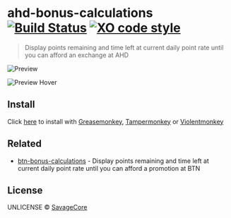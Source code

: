 # ahd-bonus-calculations [![Build Status](https://travis-ci.org/SavageCore/ahd-bonus-calculations.svg?branch=master)](https://travis-ci.org/SavageCore/ahd-bonus-calculations) [![XO code style](https://img.shields.io/badge/code_style-XO-5ed9c7.svg)](https://github.com/sindresorhus/xo)

> Display points remaining and time left at current daily point rate until you can afford an exchange at AHD

![Preview](http://i.imgur.com/j3i5AZw.png)

![Preview Hover](http://i.imgur.com/57UukOe.png)

## Install

Click [here](https://github.com/SavageCore/ahd-bonus-calculations/raw/master/src/ahd-bonus-calculations.user.js) to install with [Greasemonkey](https://www.greasespot.net/), [Tampermonkey](https://tampermonkey.net/) or [Violentmonkey](https://violentmonkey.github.io/)

## Related

- [btn-bonus-calculations](https://github.com/SavageCore/btn-bonus-calculations) - Display points remaining and time left at current daily point rate until you can afford a promotion at BTN


## License

UNLICENSE © [SavageCore](https://savagecore.eu)
